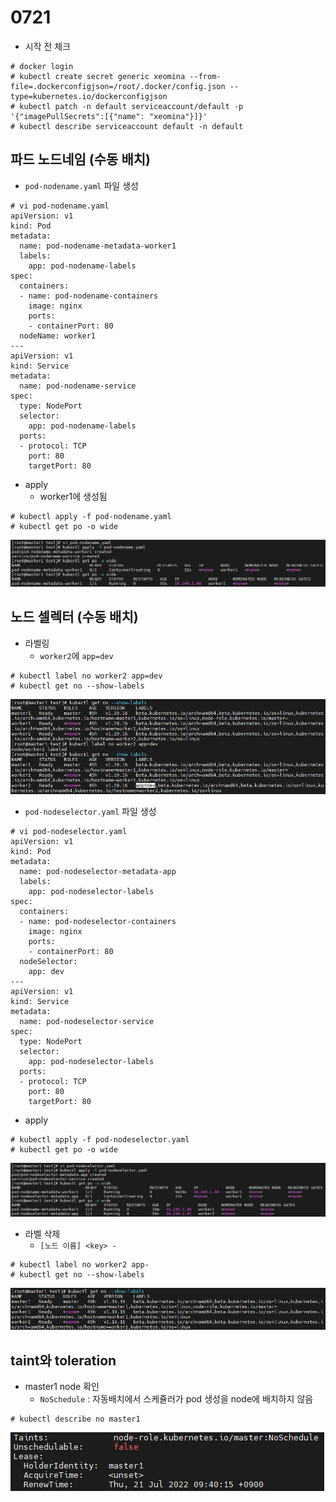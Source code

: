 # 0721

* 시작 전 체크

```
# docker login
# kubectl create secret generic xeomina --from-file=.dockerconfigjson=/root/.docker/config.json --type=kubernetes.io/dockerconfigjson
# kubectl patch -n default serviceaccount/default -p '{"imagePullSecrets":[{"name": "xeomina"}]}'
# kubectl describe serviceaccount default -n default
```



## 파드 노드네임 (수동 배치)

* `pod-nodename.yaml` 파일 생성

```
# vi pod-nodename.yaml
apiVersion: v1
kind: Pod
metadata:
  name: pod-nodename-metadata-worker1
  labels:
    app: pod-nodename-labels
spec:
  containers:
  - name: pod-nodename-containers
    image: nginx
    ports:
    - containerPort: 80
  nodeName: worker1
---
apiVersion: v1
kind: Service
metadata:
  name: pod-nodename-service
spec:
  type: NodePort
  selector:
    app: pod-nodename-labels
  ports:
  - protocol: TCP
    port: 80
    targetPort: 80
```

* apply
  * worker1에 생성됨

```
# kubectl apply -f pod-nodename.yaml
# kubectl get po -o wide
```

![image-20220721092706590](md-images/0721/image-20220721092706590.png)



## 노드 셀렉터 (수동 배치)

* 라벨링
  * `worker2`에 `app=dev`

```
# kubectl label no worker2 app=dev
# kubectl get no --show-labels
```

![image-20220721093045830](md-images/0721/image-20220721093045830.png)

* `pod-nodeselector.yaml` 파일 생성

```
# vi pod-nodeselector.yaml
apiVersion: v1
kind: Pod
metadata:
  name: pod-nodeselector-metadata-app
  labels:
    app: pod-nodeselector-labels
spec:
  containers:
  - name: pod-nodeselector-containers
    image: nginx
    ports:
    - containerPort: 80
  nodeSelector:
    app: dev
---
apiVersion: v1
kind: Service
metadata:
  name: pod-nodeselector-service
spec:
  type: NodePort
  selector:
    app: pod-nodeselector-labels
  ports:
  - protocol: TCP
    port: 80
    targetPort: 80
```

* apply

```
# kubectl apply -f pod-nodeselector.yaml
# kubectl get po -o wide
```

![image-20220721093618738](md-images/0721/image-20220721093618738.png)



* 라벨 삭제
  * `[노드 이름] <key> -`

```
# kubectl label no worker2 app-
# kubectl get no --show-labels
```

![image-20220721093757363](md-images/0721/image-20220721093757363.png)



## taint와 toleration

* master1 node 확인
  * `NoSchedule` : 자동배치에서 스케쥴러가 pod 생성을 node에 배치하지 않음

```
# kubectl describe no master1
```

![image-20220721094129143](md-images/0721/image-20220721094129143.png)









